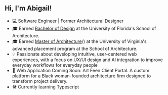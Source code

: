 ## Hi, I'm Abigail!

- 💻 Software Engineer | Former Architectural Designer 
- 🎓 Earned [Bachelor of Design](https://dcp.ufl.edu/architecture/bachelor-of-design/) at the University of Florida's School of Architecture. 
- 🎓 Earned [Master of Architecture](https://www.arch.virginia.edu/programs/architecture/graduate)/) at the University of Virginia's advanced placement program at the School of Architecture.
- 💡 Passionate about developing intuitive, user-centered web experiences, with a focus on UX/UI design and AI integration to improve everyday workflows for everyday people
- 🚧 Web Application Coming Soon: Art Feen Client Portal. A custom platform for a Black woman-founded architecture firm designed to transform project delivery. 
- 🛠️ Currently learning Typescript
